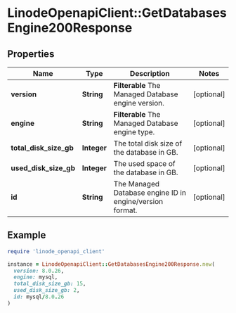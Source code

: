 # LinodeOpenapiClient::GetDatabasesEngine200Response

## Properties

| Name | Type | Description | Notes |
| ---- | ---- | ----------- | ----- |
| **version** | **String** | __Filterable__ The Managed Database engine version. | [optional] |
| **engine** | **String** | __Filterable__ The Managed Database engine type. | [optional] |
| **total_disk_size_gb** | **Integer** | The total disk size of the database in GB. | [optional] |
| **used_disk_size_gb** | **Integer** | The used space of the database in GB. | [optional] |
| **id** | **String** | The Managed Database engine ID in engine/version format. | [optional] |

## Example

```ruby
require 'linode_openapi_client'

instance = LinodeOpenapiClient::GetDatabasesEngine200Response.new(
  version: 8.0.26,
  engine: mysql,
  total_disk_size_gb: 15,
  used_disk_size_gb: 2,
  id: mysql/8.0.26
)
```

